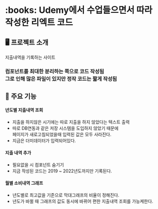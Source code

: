<h1>:books: Udemy에서 수업들으면서 따라 작성한 리엑트 코드</h1>

## 🖥️ 프로젝트 소개
지출내역을 기록하는 사이트
<br>
<h3>컴포넌트를 최대한 분리하는 쪽으로 코드 작성됨 <br>
그로 인해 많은 파일이 있지만 정작 코드는 짧게 작성됨</h3>

## 📌 주요 기능
#### 년도별 지출내역 조회
- 지출을 하지않은 시기에는 따로 지출을 하지 않았다는 텍스트 출력
- 따로 DB연동과 같은 저장 시스템을 도입하지 않았기 때문에 <br>  페이지가 새로고침되었을때 입력된 값은 모두 사라진다.
- 지금은 더미데이터가 입력되어있다.
#### 지출 내역 추가
- 필요없을 시 컴포넌트 숨기기
- 지금 작성된 코드는 2019 ~ 2022년도까지만 기록된다.
#### 월별 소비내역 그래프
- 년도별로 최고값을 기준으로 막대그래프의 비율이 정해진다.
- 년도가 바뀔 때 그래프의 값도 동시에 바뀌어 편한 지출내역 조회를 가능케한다.
